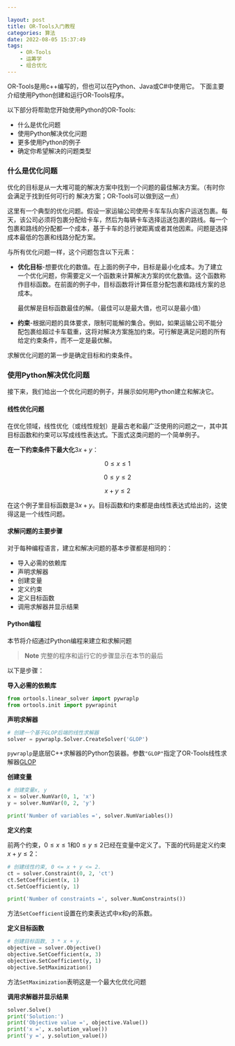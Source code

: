 ```yaml
---

layout: post
title: OR-Tools入门教程
categories: 算法
date: 2022-08-05 15:37:49
tags:
    - OR-Tools
    - 运筹学
    - 组合优化
---
```

OR-Tools是用c++编写的，但也可以在Python、Java或C#中使用它。
下面主要介绍使用Python创建和运行OR-Tools程序。

以下部分将帮助您开始使用Python的OR-Tools:

* 什么是优化问题
* 使用Python解决优化问题
* 更多使用Python的例子
* 确定你希望解决的问题类型

### 什么是优化问题

优化的目标是从一大堆可能的解决方案中找到一个问题的最佳解决方案。（有时你会满足于找到任何可行的
解决方案；OR-Tools可以做到这一点）

这里有一个典型的优化问题。假设一家运输公司使用卡车车队向客户运送包裹。每天，该公司必须将包裹分配给卡车，然后为每辆卡车选择运送包裹的路线。每一个包裹和路线的分配都一个成本，基于卡车的总行驶距离或者其他因素。问题是选择成本最低的包裹和线路分配方案。

与所有优化问题一样，这个问题包含以下元素：

* **优化目标**-想要优化的数值。在上面的例子中，目标是最小化成本。为了建立一个优化问题，你需要定义一个函数来计算解决方案的优化数值。这个函数称作目标函数。在前面的例子中，目标函数将计算任意分配包裹和路线方案的总成本。
  
  最优解是目标函数最佳的解。（最佳可以是最大值，也可以是最小值）
* **约束**-根据问题的具体要求，限制可能解的集合。例如，如果运输公司不能分配包裹给超过卡车载重，这将对解决方案施加约束。可行解是满足问题的所有给定约束条件，而不一定是最优解。

求解优化问题的第一步是确定目标和约束条件。

### 使用Python解决优化问题
接下来，我们给出一个优化问题的例子，并展示如何用Python建立和解决它。

#### 线性优化问题
在优化领域，线性优化（或线性规划）是最古老和最广泛使用的问题之一，其中其目标函数和约束可以写成线性表达式。下面式这类问题的一个简单例子。

**在一下约束条件下最大化**$3x + y$：

$$ 0 \leq x \leq 1 $$

$$ 0 \leq y \leq 2 $$

$$  x + y \leq 2 $$

在这个例子里目标函数是$3x + y$。目标函数和约束都是由线性表达式给出的，这使得这是一个线性问题。

#### 求解问题的主要步骤
对于每种编程语言，建立和解决问题的基本步骤都是相同的：

* 导入必需的依赖库
* 声明求解器
* 创建变量
* 定义约束
* 定义目标函数
* 调用求解器并显示结果

#### Python编程
本节将介绍通过Python编程来建立和求解问题

> **Note**
> 完整的程序和运行它的步骤显示在本节的最后

以下是步骤：

**导入必需的依赖库**
```python
from ortools.linear_solver import pywraplp
from ortools.init import pywrapinit
```
**声明求解器**
```python
# 创建一个基于GLOP后端的线性求解器
solver = pywraplp.Solver.CreateSolver('GLOP')
```
`pywraplp`是底层C++求解器的Python包装器。参数`"GLOP"`指定了OR-Tools线性求解器[GLOP]()

**创建变量**
```python
# 创建变量x, y
x = solver.NumVar(0, 1, 'x')
y = solver.NumVar(0, 2, 'y')

print('Number of variables =', solver.NumVariables())
```
**定义约束**

前两个约束，$0 \leq x \leq 1$和$0 \leq y \leq 2$已经在变量中定义了。下面的代码是定义约束
$x + y \leq 2$：
```python
# 创建线性约束, 0 <= x + y <= 2.
ct = solver.Constraint(0, 2, 'ct')
ct.SetCoefficient(x, 1)
ct.SetCoefficient(y, 1)

print('Number of constraints =', solver.NumConstraints())
```
方法`SetCoefficient`设置在约束表达式中x和y的系数。

**定义目标函数**
```python
# 创建目标函数, 3 * x + y.
objective = solver.Objective()
objective.SetCoefficient(x, 3)
objective.SetCoefficient(y, 1)
objective.SetMaximization()
```
方法`SetMaximization`表明这是一个最大化优化问题

**调用求解器并显示结果**
```python
solver.Solve()
print('Solution:')
print('Objective value =', objective.Value())
print('x =', x.solution_value())
print('y =', y.solution_value())
```
